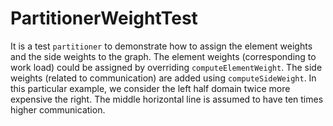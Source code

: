 # PartitionerWeightTest

It is a test `partitioner` to demonstrate how to assign the element weights and the side weights to the graph.
The element weights (corresponding to work load) could be assigned by overriding `computeElementWeight`. The side
weights (related to communication) are added using `computeSideWeight`. In this particular example, we consider the
left half domain twice more expensive the right. The middle horizontal line is assumed to have ten times higher
communication.
